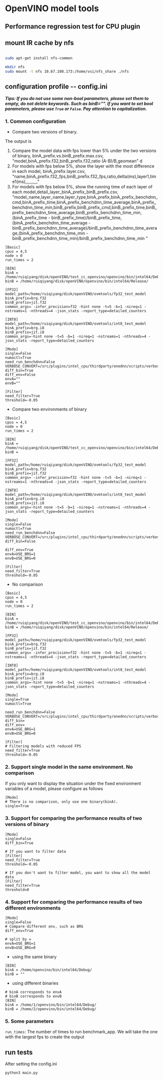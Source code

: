 # OpenVINO model tools


## Performance regression test for CPU plugin

## mount IR cache by nfs

```bash

sudo apt-get install nfs-common

mkdir nfs
sudo mount -t nfs 10.67.108.173:/home/vsi/nfs_share ./nfs

```

## configuration profile -- config.ini
***Tips: If you do not use some non-bool parameters, please set them to empty, do not delete keywords. Such as binB="". If you 
want to set bool parameters, please use `True` or `False`. Pay attention to capitalization.***

### 1. Common configuration
- Compare two versions of binary. 

The output is 
1. Compare the model data with fps lower than 5% under the two versions of binary, binA_prefix.vs.binB_prefix.max.csv,
"model,binA_prefix.f32,binB_prefix.f32,ratio (A-B)/B,geomean" d
2. For models with fps below 5%, show the layer with the most difference in each model, 
binA_prefix.layer.csv, "name,binA_prefix.f32_fps,binB_prefix.f32_fps,ratio,delta(ms),layer1,time1(ms),,,,,,,,,,"
3. For models with fps below 5%, show the running time of each layer of each model,detail_layer_binA_prefix_binB_prefix.csv, 
"model_name,layer_name,layer_type,binA_prefix,binA_prefix_benchdnn_cmd,binA_prefix_time,binA_prefix_benchdnn_time_average,binA_prefix_benchdnn_time_min,binB_prefix,binB_prefix_cmd,binB_prefix_time,binB_prefix_benchdnn_time_average,binB_prefix_benchdnn_time_min,(binA_prefix_time - binB_prefix_time)/binB_prefix_time,(binA_prefix_benchdnn_time_average - binB_prefix_benchdnn_time_average)/binB_prefix_benchdnn_time_average,(binA_prefix_benchdnn_time_min - binB_prefix_benchdnn_time_min)/binB_prefix_benchdnn_time_min
" 
```
[Basic]
cpus = 4,5
node = 0
run_times = 2

[BIN]
binA = /home/ruiqiyang/disk/openVINO/test_cc_openvino/openvino/bin/intel64/Debug/
binB = /home/ruiqiyang/disk/openVINO/openvino/bin/intel64/Release/

[FP32]
model_path=/home/ruiqiyang/disk/openVINO/ovmtools/fp32_test_model
binA_prefix=brg.f32
binB_prefix=jit.f32
common_args= -infer_precision=f32 -hint none -t=5 -b=1 -nireq=1 -nstreams=1 -nthreads=4 -json_stats -report_type=detailed_counters

[INT8]
model_path=/home/ruiqiyang/disk/openVINO/ovmtools/int8_test_model
binA_prefix=brg.i8
binB_prefix=jit.i8
common_args=-hint none -t=5 -b=1 -nireq=1 -nstreams=1 -nthreads=4 -json_stats -report_type=detailed_counters

[Mode]
single=False
numactl=True
need_run_benchdnn=False
VERBOSE_CONVERT=/src/plugins/intel_cpu/thirdparty/onednn/scripts/verbose_converter
diff_bin=True
diff_env=False
envA=""
envB=""

[Filter]
need_filter=True
threshold=-0.05

```
- Compare two environments of binary
```
[Basic]
cpus = 4,5
node = 0
run_times = 2

[BIN]
binA = /home/ruiqiyang/disk/openVINO/test_cc_openvino/openvino/bin/intel64/Debug/
binB = 

[FP32]
model_path=/home/ruiqiyang/disk/openVINO/ovmtools/fp32_test_model
binA_prefix=brg.f32
binB_prefix=jit.f32
common_args= -infer_precision=f32 -hint none -t=5 -b=1 -nireq=1 -nstreams=1 -nthreads=4 -json_stats -report_type=detailed_counters

[INT8]
model_path=/home/ruiqiyang/disk/openVINO/ovmtools/int8_test_model
binA_prefix=brg.i8
binB_prefix=jit.i8
common_args=-hint none -t=5 -b=1 -nireq=1 -nstreams=1 -nthreads=4 -json_stats -report_type=detailed_counters

[Mode]
single=False
numactl=True
need_run_benchdnn=False
VERBOSE_CONVERT=/src/plugins/intel_cpu/thirdparty/onednn/scripts/verbose_converter
diff_bin=False

diff_env=True
envA=USE_BRG=1
envB=USE_BRG=0

[Filter]
need_filter=True
threshold=-0.05

```
- No comparison
```
[Basic]
cpus = 4,5
node = 0
run_times = 2

[BIN]
binA = /home/ruiqiyang/disk/openVINO/test_cc_openvino/openvino/bin/intel64/Debug/
binB = /home/ruiqiyang/disk/openVINO/openvino/bin/intel64/Release/

[FP32]
model_path=/home/ruiqiyang/disk/openVINO/ovmtools/fp32_test_model
binA_prefix=brg.f32
binB_prefix=jit.f32
common_args= -infer_precision=f32 -hint none -t=5 -b=1 -nireq=1 -nstreams=1 -nthreads=4 -json_stats -report_type=detailed_counters

[INT8]
model_path=/home/ruiqiyang/disk/openVINO/ovmtools/int8_test_model
binA_prefix=brg.i8
binB_prefix=jit.i8
common_args=-hint none -t=5 -b=1 -nireq=1 -nstreams=1 -nthreads=4 -json_stats -report_type=detailed_counters

[Mode]
single=True
numactl=True

need_run_benchdnn=False
VERBOSE_CONVERT=/src/plugins/intel_cpu/thirdparty/onednn/scripts/verbose_converter
diff_bin=
diff_env=
envA=USE_BRG=1
envB=USE_BRG=0

[Filter]
# Filtering models with reduced FPS
need_filter=True
threshold=-0.05

```

### 2. Support single model in the same environment. No comparison

If you only want to display the situation under the fixed environment variables of a model, please configure as follows
```
[Mode]
# There is no comparison, only use one binary(binA).
single=True
```

### 3. Support for comparing the performance results of two versions of binary
```
[Mode]
single=False
diff_bin=True

# If you want to filter data
[Filter]
need_filter=True
threshold=-0.05

# If you don't want to filter model, you want to show all the model data
[Filter]
need_filter=True
threshold=0
```
### 4. Support for comparing the performance results of two different environments
```
[Mode]
single=False
# Compare different env, such as BRG
diff_env=True

# split by =
envA=USE_BRG=1
envB=USE_BRG=0
```
 - using the same binary
```
[BIN]
binA = /home/openvino/bin/intel64/Debug/
binB = ""
```
 - using different binaries
```
# binA corresponds to envA
# binB corresponds to envB
[BIN]
binA = /home/1/openvino/bin/intel64/Debug/ 
binB = /home/2/openvino/bin/intel64/Debug/
 ```
### 5. Some parameters
`run_times`:  The number of times to run benchmark_app. We will take the one with the largest fps to create the output

## run tests
After setting the config.ini
```
python3 main.py
```

